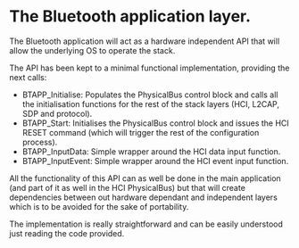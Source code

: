 # The Bluetooth application layer. #
The Bluetooth application will act as a hardware independent API that will allow the underlying OS to operate the stack.

The API has been kept to a minimal functional implementation, providing the next calls:
  * BTAPP\_Initialise: Populates the PhysicalBus control block and calls all the initialisation functions for the rest of the stack layers (HCI, L2CAP, SDP and protocol).
  * BTAPP\_Start: Initialises the PhysicalBus control block and issues the HCI RESET command (which will trigger the rest of the configuration process).
  * BTAPP\_InputData: Simple wrapper around the HCI data input function.
  * BTAPP\_InputEvent: Simple wrapper around the HCI event input function.

All the functionality of this API can as well be done in the main application (and part of it as well in the HCI PhysicalBus) but that will create dependencies between out hardware dependant and independent layers which is to be avoided for the sake of portability.

The implementation is really straightforward and can be easily understood just reading the code provided.